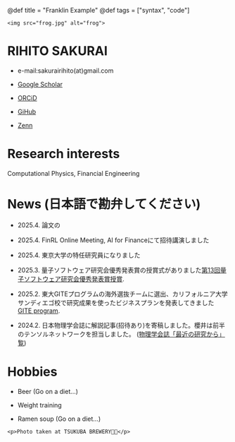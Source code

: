 @def title = "Franklin Example"
@def tags = ["syntax", "code"]

~~~
<img src="frog.jpg" alt="frog">
~~~

# RIHITO SAKURAI

- e-mail:sakurairihito(at)gmail.com

- [Google Scholar](https://scholar.google.com/citations?hl=ja&authuser=1&user=IKqeswsAAAAJ)

- [ORCiD](https://orcid.org/0000-0002-2287-7730)

- [GiHub](https://github.com/sakurairihito)

- [Zenn](https://zenn.dev/rihitosakurai)

# Research interests
Computational Physics, Financial Engineering

# News (日本語で勘弁してください)
- 2025.4. 論文の

- 2025.4. FinRL Online Meeting, AI for Financeにて招待講演しました

- 2025.4. 東京大学の特任研究員になりました

- 2025.3. 量子ソフトウェア研究会優秀発表賞の授賞式がありました[第13回量子ソフトウェア研究会優秀発表賞授賞](https://www.ipsj.or.jp/award/qs-award1.html). 

- 2025.2. 東大GITEプログラムの海外選抜チームに選出、カリフォルニア大学サンディエゴ校で研究成果を使ったビジネスプランを発表してきました [GITE program](https://www.ducr.u-tokyo.ac.jp/activity/venture/gtie.html).

- 2024.2. 日本物理学会誌に解説記事(招待あり)を寄稿しました。櫻井は前半のテンソルネットワークを担当しました。 ([物理学会誌「最近の研究から」覧](https://shinaoka.github.io/assets/qtt_jps_202402.pdf))

# Hobbies
- Beer (Go on a diet...)

- Weight training

- Ramen soup (Go on a diet...)


~~~ 
<p>Photo taken at TSUKUBA BREWERY🐸🍺</p>
~~~

